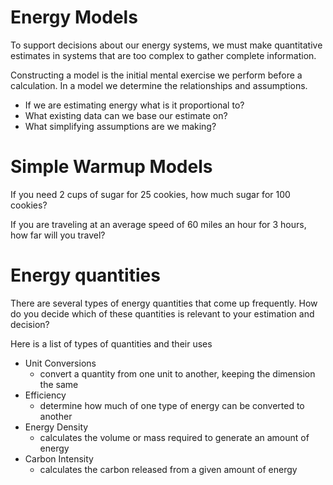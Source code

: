 # Energy Models

To support decisions about our energy systems, we must make quantitative estimates in systems that are too complex to gather complete information.

Constructing a model is the initial mental exercise we perform before a calculation.
In a model we determine the relationships and assumptions.

- If we are estimating energy what is it proportional to?
- What existing data can we base our estimate on?
- What simplifying assumptions are we making?


# Simple Warmup Models

If you need 2 cups of sugar for 25 cookies, how much sugar for 100 cookies?

If you are traveling at an average speed of 60 miles an hour for 3 hours, how far will you travel?


# Energy quantities

There are several types of energy quantities that come up frequently.
How do you decide which of these quantities is relevant to your estimation and decision?

Here is a list of types of quantities and their uses

- Unit Conversions
    - convert a quantity from one unit to another, keeping the dimension the same
- Efficiency
    - determine how much of one type of energy can be converted to another
- Energy Density
    - calculates the volume or mass required to generate an amount of energy
- Carbon Intensity
    - calculates the carbon released from a given amount of energy


